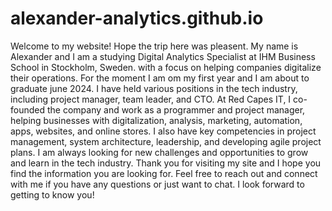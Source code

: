 # alexander-analytics.github.io

Welcome to my website! Hope the trip here was pleasent. 
My name is Alexander and I am a studying Digital Analytics Specialist at IHM Business School in Stockholm, Sweden.  with a focus on helping companies digitalize their operations. 
For the moment I am om my first year and I am about to graduate june 2024. 
I have held various positions in the tech industry, including project manager, team leader, and CTO. At Red Capes IT, 
I co-founded the company and work as a programmer and project manager, helping businesses with digitalization, analysis, marketing, automation, 
apps, websites, and online stores. I also have key competencies in project management, system architecture, leadership, and developing agile project plans.
I am always looking for new challenges and opportunities to grow and learn in the tech industry. 
Thank you for visiting my site and I hope you find the information you are looking for. 
Feel free to reach out and connect with me if you have any questions or just want to chat. I look forward to getting to know you!
